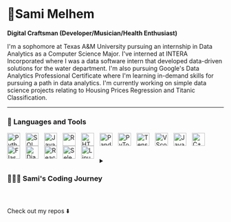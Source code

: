 # 🎼Sami Melhem

**Digital Craftsman (Developer/Musician/Health Enthusiast)**

I'm a sophomore at Texas A&M University pursuing an internship in Data Analytics as a Computer Science Major. I've interned at INTERA Incorporated where I was a data software intern that developed data-driven solutions for the water department. I'm also pursuing Google's Data Analytics Professional Certificate where I'm learning in-demand skills for pursuing a path in data analytics. I'm currently working on simple data science projects relating to Housing Prices Regression and Titanic Classification.

---

### 🧰 Languages and Tools

<img align="left" alt="Python" width="30px" style="padding-right:10px;" src="https://cdn.jsdelivr.net/gh/devicons/devicon/icons/python/python-original.svg" />
<img align="left" alt="SQL" width="30px" style="padding-right:10px;" src="https://cdn.jsdelivr.net/gh/devicons/devicon/icons/mysql/mysql-original.svg" />
<img align="left" alt="Java" width="30px" style="padding-right:10px;" src="https://cdn.jsdelivr.net/gh/devicons/devicon/icons/java/java-original.svg" />
<img align="left" alt="R" width="30px" style="padding-right:10px;" src="https://cdn.jsdelivr.net/gh/devicons/devicon/icons/rstudio/rstudio-plain.svg" />
<img align="left" alt="HTML" width="30px" style="padding-right:10px;" src="https://cdn.jsdelivr.net/gh/devicons/devicon/icons/html5/html5-original-wordmark.svg" />
<img align="left" alt="Pandas" width="30px" style="padding-right:10px;" src="https://cdn.jsdelivr.net/gh/devicons/devicon/icons/pandas/pandas-original.svg" />
<img align="left" alt="PyTorch" width="30px" style="padding-right:10px;" src="https://cdn.jsdelivr.net/gh/devicons/devicon/icons/pytorch/pytorch-original.svg" />
<img align="left" alt="TensorFlow" width="30px" style="padding-right:10px;" src="https://cdn.jsdelivr.net/gh/devicons/devicon/icons/tensorflow/tensorflow-original.svg" />
<img align="left" alt="VScode" width="30px" style="padding-right:10px;" src="https://cdn.jsdelivr.net/gh/devicons/devicon/icons/vscode/vscode-original.svg" />
<img align="left" alt="JavaScript" width="30px" style="padding-right:10px;" src="https://cdn.jsdelivr.net/gh/devicons/devicon/icons/javascript/javascript-original.svg" />  
<img align="left" alt="C++" width="30px" style="padding-right:10px;" src="https://cdn.jsdelivr.net/gh/devicons/devicon/icons/cplusplus/cplusplus-original.svg" />
<img align="left" alt="Flask" width="30px" style="padding-right:10px;" src="https://cdn.jsdelivr.net/gh/devicons/devicon/icons/flask/flask-original.svg" />
<img align="left" alt="Django" width="30px" style="padding-right:10px;" src="https://cdn.jsdelivr.net/gh/devicons/devicon/icons/django/django-plain.svg" />
<img align="left" alt="React.js" width="30px" style="padding-right:10px;" src="https://cdn.jsdelivr.net/gh/devicons/devicon/icons/react/react-original.svg" />
<img align="left" alt="Selenium" width="30px" style="padding-right:10px;" src="https://cdn.jsdelivr.net/gh/devicons/devicon/icons/selenium/selenium-original.svg" />
<img align="left" alt="Linux" width="30px" style="padding-right:10px;" src="https://cdn.jsdelivr.net/gh/devicons/devicon/icons/linux/linux-original.svg" />
<br />

#

<details>
          <summary><h3>👨🏽‍🏫 Sami's Coding Journey</h3></summary>
          I began my coding journey in high school, a period marked by curiosity and exploration. It was here, in the bustling corridors of learning, that I first encountered the world of programming. Java and Python were my initial guides, opening my eyes to the limitless possibilities that coding brings to the world. I applied my learning to my high school robotics team where I was a software lead leading our team to receiving 2nd place in the 6A UIL State competition. This foundational experience in high school laid the groundwork for my passion, shaping my understanding of the power and potential of technology.
          Carrying this enthusiasm with me, I embarked on my collegiate journey at Texas A&M University as a Computer Science student, eager to dive deeper into the complexities of this field. My focus soon shifted to Data Analytics, where I was captivated by the ability to translate bast datasets into meaningful insights. Currently I am apart of the Aggie Coding Club where I sharpen my coding skills, and the Aggie Data Science Club where I'm apart of a project called mrkts.expert, projecting market trends and learning how to understand chart patterns. These experiences have allowed me to blend theoretical knowledge with practical application.
          Now, as I navigate through my sophomore year, I'm reminded of the importance of stepping out of my comfort zone. The initial spark of fascination that was ignited in high school has now matured into a commitment to not only excel in data analytics but to also create impactful solutions. As I balance my academic responsibilities with personal development, I am setting in place strategies to channel more of my time and energy into bringing innovative ideas to fruition.
          Heading into the Spring 2024 semester, I am going to be joining the TAMU Robomasters organization as a software team member hoping to learn how to create autonomous robots and compete against teams from across the world. Additionally I will be joining a research team in the Computer Science department learning about how to implement newly founded data structures to improve fact checker performance.  
</details>

# 

Check out my repos ⬇️
